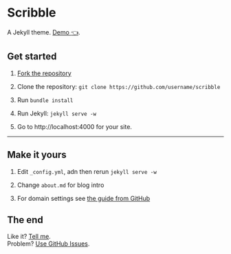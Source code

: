 # Scribble

A Jekyll theme. [Demo :point_left:](http://scribble.muan.co/posts/scribble-the-jekyll-theme).


## Get started

1. [Fork the repository](https://github.com/muan/scribble/fork)

2. Clone the repository: `git clone https://github.com/username/scribble`

3. Run `bundle install`

4. Run Jekyll: `jekyll serve -w`

5. Go to http://localhost:4000 for your site.

---

## Make it yours

1. Edit `_config.yml`, adn then rerun `jekyll serve -w`

2. Change `about.md` for blog intro

3. For domain settings see [the guide from GitHub](https://help.github.com/articles/setting-up-a-custom-domain-with-pages)

## The end

Like it? [Tell me](http://twitter.com/muanchiou).<br/>
Problem? [Use GitHub Issues](https://github.com/muan/scribble).
